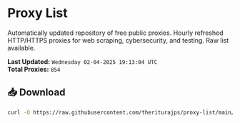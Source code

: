 # Proxy List

Automatically updated repository of free public proxies. Hourly refreshed HTTP/HTTPS proxies for web scraping, cybersecurity, and testing. Raw list available.

**Last Updated:** `Wednesday 02-04-2025 19:13:04 UTC`  
**Total Proxies:** `854`

## 📥 Download
```bash
curl -O https://raw.githubusercontent.com/theriturajps/proxy-list/main/proxies.txt
